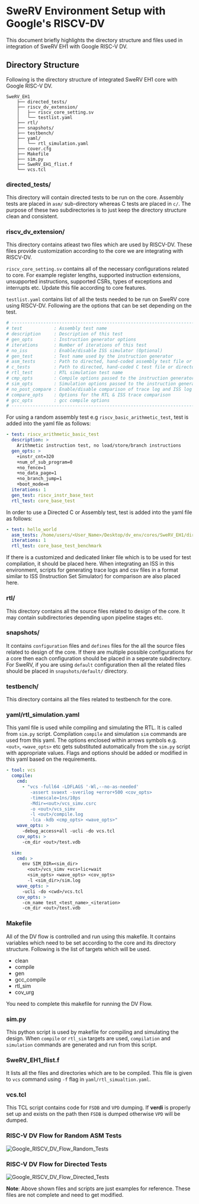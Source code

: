 # SweRV Environment Setup with Google's RISCV-DV

This document briefly highlights the directory structure and files used in integration of SweRV EH1 with Google RISC-V DV.

## Directory Structure

Following is the directory structure of integrated SweRV EH1 core with Google RISC-V DV.

```
SweRV_EH1
    ├── directed_tests/
    ├── riscv_dv_extension/
    │   ├── riscv_core_setting.sv
    │   └── testlist.yaml
    ├── rtl/
    ├── snapshots/
    ├── testbench/
    ├── yaml/
    │   └── rtl_simulation.yaml
    ├── cover.cfg
    ├── Makefile
    ├── sim.py
    ├── SweRV_EH1_flist.f
    └── vcs.tcl
```

### directed_tests/

This directory will contain directed tests to be run on the core. Assembly tests are placed in `asm/` sub-directory whereas C tests are placed in `c/`. The purpose of these two subdirectories is to just keep the directory structure clean and consistent.

### riscv_dv_extension/

This directory contains atleast two files which are used by RISCV-DV. These files provide customization according to the core we are integrating with RISCV-DV.  

`riscv_core_setting.sv` contains all of the necessary configurations related to core. For example register lengths, supported instruction extensions, unsupported instructions, supported CSRs, types of exceptions and interrupts etc. Update this file according to core features.

`testlist.yaml` contains list of all the tests needed to be run on SweRV core using RISCV-DV. Following are the options that can be set depending on the test.

```yaml
# --------------------------------------------------------------------------------
# test            : Assembly test name
# description     : Description of this test
# gen_opts        : Instruction generator options
# iterations      : Number of iterations of this test
# no_iss          : Enable/disable ISS simulator (Optional)
# gen_test        : Test name used by the instruction generator
# asm_tests       : Path to directed, hand-coded assembly test file or directory
# c_tests         : Path to directed, hand-coded C test file or directory
# rtl_test        : RTL simulation test name
# cmp_opts        : Compile options passed to the instruction generator
# sim_opts        : Simulation options passed to the instruction generator
# no_post_compare : Enable/disable comparison of trace log and ISS log (Optional)
# compare_opts    : Options for the RTL & ISS trace comparison
# gcc_opts        : gcc compile options
# --------------------------------------------------------------------------------
```

For using a random assembly test e.g `riscv_basic_arithmetic_test`, test is added into the yaml file as follows:

```yaml
- test: riscv_arithmetic_basic_test
  description: >
    Arithmetic instruction test, no load/store/branch instructions
  gen_opts: >
    +instr_cnt=320
    +num_of_sub_program=0
    +no_fence=1
    +no_data_page=1
    +no_branch_jump=1
    +boot_mode=m
  iterations: 1
  gen_test: riscv_instr_base_test
  rtl_test: core_base_test
```

In order to use a Directed C or Assembly test, test is added into the yaml file as follows:

```yaml
- test: hello_world
  asm_tests: /home/users/<User_Name>/Desktop/dv_env/cores/SweRV_EH1/directed_tests/asm/hello_world.s
  iterations: 1
  rtl_test: core_base_test_benchmark
```

If there is a customized and dedicated linker file which is to be used for test compilation, it should be placed here. When integrating an ISS in this environment, scripts for generating trace logs and csv files in a format similar to ISS (Instruction Set Simulator) for comparison are also placed here.

### rtl/

This directory contains all the source files related to design of the core. It may contain subdirectories depending upon pipeline stages etc.

### snapshots/

It contains `configuration` files and `defines` files for the all the source files related to design of the core. If there are multiple possible configurations for a core then each configuration should be placed in a seperate subdirectory. For SweRV, if you are using `default` configuration then all the related files should be placed in `snapshots/default/` directory.

### testbench/

This directory contains all the files related to testbench for the core.

### yaml/rtl_simulation.yaml

This yaml file is used while compiling and simulating the RTL. It is called from `sim.py` script. Compilation `compile` and simulation `sim` commands are used from this yaml. The options enclosed within arrows symbols e.g. `<out>`, `<wave_opts>` etc gets substituted automatically from the `sim.py` script with appropriate values. Flags and options should be added or modified in this yaml based on the requirements.

```yaml
- tool: vcs
  compile:
    cmd:
      - "vcs -full64 -LDFLAGS '-Wl,--no-as-needed'
         -assert svaext -sverilog +error+500 <cov_opts>
         -timescale=1ns/10ps
         -Mdir=<out>/vcs_simv.csrc
         -o <out>/vcs_simv
         -l <out>/compile.log
         -lca -kdb <cmp_opts> <wave_opts>"
    wave_opts: >
      -debug_access+all -ucli -do vcs.tcl
    cov_opts: >
      -cm_dir <out>/test.vdb

  sim:
    cmd: >
      env SIM_DIR=<sim_dir>
        <out>/vcs_simv +vcs+lic+wait
        <sim_opts> <wave_opts> <cov_opts>
        -l <sim_dir>/sim.log
    wave_opts: >
      -ucli -do <cwd>/vcs.tcl
    cov_opts: >
      -cm_name test_<test_name>_<iteration>
      -cm_dir <out>/test.vdb
```

### Makefile

All of the DV flow is controlled and run using this makefile. It contains variables which need to be set according to the core and its directory structure. Following is the list of targets which will be used.

- clean
- compile
- gen
- gcc_compile
- rtl_sim
- cov_urg

You need to complete this makefile for running the DV Flow.

### sim.py

This python script is used by makefile for compiling and simulating the design. When `compile` or `rtl_sim` targets are used, `compilation` and `simulation` commands are generated and run from this script.

### SweRV_EH1_flist.f

It lists all the files and directories which are to be compiled. This file is given to `vcs` command using `-f` flag in `yaml/rtl_simualtion.yaml`.

### vcs.tcl

This TCL script contains code for `FSDB` and `VPD` dumping. If **verdi** is properly set up and exists on the path then `FSDB` is dumped otherwise `VPD` will be dumped.

### RISC-V DV Flow for Random ASM Tests

![Google_RISCV_DV_Flow_Random_Tests](img/Google_RISCV_DV_Flow_Random.png)

### RISC-V DV Flow for Directed Tests

![Google_RISCV_DV_Flow_Directed_Tests](img/Google_RISCV_DV_Flow_Directed.png)

**Note**: Above shown files and scripts are just examples for reference. These files are not complete and need to get modified.
